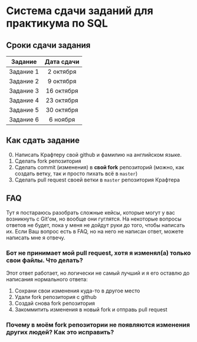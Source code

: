 # Система сдачи заданий для практикума по SQL

## Сроки сдачи задания

| Задание       | Дата сдачи |
| ------------- |:----------:|
| Задание 1     | 2 октября    |
| Задание 2     | 9 октября |
| Задание 3  | 16 октября |
| Задание 4  | 23 октября |
| Задание 5  | 30 октября |
| Задание 6  | 6 ноября |

## Как сдать задание
0. Написать Крафтеру свой github и фамилию на английском языке.
1. Сделать fork репозитория
2. Сделать commit (изменения) в **свой fork** репозиторий (можно, как создать ветку, так и просто пихать всё в `master`)
3. Сделать pull request своей ветки в `master` репозитория Крафтерa

## FAQ
Тут я постараюсь разобрать сложные кейсы, которые могут у вас возникнуть с Git'ом, но вообще они гуглятся.
На некоторые вопросы ответов не будет, пока у меня не дойдут руки до того, чтобы написать их.
Если Ваш вопрос есть в FAQ, но на него не написан ответ, можете написать мне я отвечу.

### Бот не принимает мой pull request, хотя я изменял(а) только свои файлы. Что делать?
Этот ответ работает, но логически не самый лучший и я его оставлю до написания нормального ответа:

1. Сохрани свои изменения куда-то в другое место
2. Удали fork репозитория с github
3. Создай снова fork репозитория
4. Закоммитить изменения в новый fork и отправь pull request

### Почему в моём fork репозитории не появляются изменения других людей? Как это исправить?

